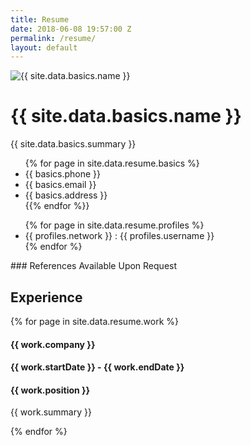 ```yaml
---
title: Resume
date: 2018-06-08 19:57:00 Z
permalink: /resume/
layout: default
---
```


<div class="resume">
  <div class="left">
    <img class="profile" src="https://s3-us-west-2.amazonaws.com/s.cdpn.io/1183167/ValerieLinkedIn-min%20(1-square).jpg" alt="{{ site.data.basics.name }}">
    <h1>{{ site.data.basics.name }}</h1>
    <p class="bio">{{ site.data.basics.summary }}</p>
    <ul class="contact">
    {% for page in site.data.resume.basics %}
      <li>{{ basics.phone }}</li>
      <li>{{ basics.email }}</li>
      <li>{{ basics.address }}</li>
    {{% endfor %}}
    </ul>
    <ul class="findme">
    {% for page in site.data.resume.profiles %}
    <li><a href="{{ profiles.url }}"></a>{{ profiles.network }} : {{ profiles.username }}</li>
    {% endfor %}
    </ul>
    ### References
    Available Upon Request
  </div>

  <div class="right">
  
  <h2>Experience</h2>
    <article class="list-item">
      {% for page in site.data.resume.work %}
      <div class="side-bar">
        <h4>{{ work.company }}</h4>
        <h4>{{ work.startDate }} - {{ work.endDate }}</h4>
      </div>
      <div class="descrip">
        <h4>{{ work.position }}</h4>
        <p>{{ work.summary }}</p>
      </div>
      {% endfor %}
    </article>
  </div>
</div>